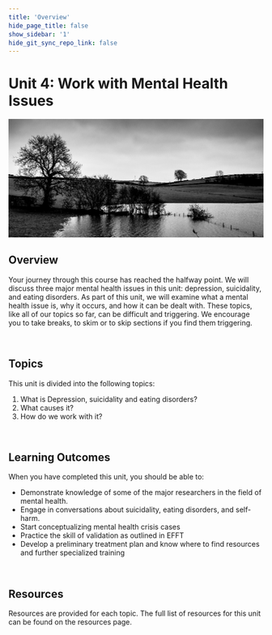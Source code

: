 ```yaml
---
title: 'Overview'
hide_page_title: false
show_sidebar: '1'
hide_git_sync_repo_link: false
---
```

# Unit 4: Work with Mental Health Issues

![alttext](u4overview.jpg)

## Overview
Your journey through this course has reached the halfway point. We will discuss three major mental health issues in this unit: depression, suicidality, and eating disorders. As part of this unit, we will examine what a mental health issue is, why it occurs, and how it can be dealt with.  These topics, like all of our topics so far, can be difficult and triggering. We encourage you to take breaks, to skim or to skip sections if you find them triggering.

&nbsp;

## Topics
This unit is divided into the following topics:

1. What is Depression, suicidality and eating disorders?
2. What causes it?
3. How do we work with it?

&nbsp;

## Learning Outcomes
When you have completed this unit, you should be able to:

- Demonstrate knowledge of some of the major researchers in the field of mental health.
- Engage in conversations about suicidality, eating disorders, and self-harm.
- Start conceptualizing mental health crisis cases
- Practice the skill of validation as outlined in EFFT
- Develop a preliminary treatment plan and know where to find resources and further specialized training

&nbsp;

## Resources

Resources are provided for each topic. The full list of resources for this unit can be found on the resources page.
